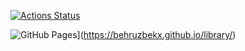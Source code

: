 [![Actions Status](https://github.com/behruzbekx/library/workflows/verify/badge.svg)](https://github.com/behruzbekx/library/actions)

![GitHub Pages](https://img.shields.io/static/v1?label=GitHub+Pages&message=+&color=brightgreen&logo=github)](https://behruzbekx.github.io/library/)

